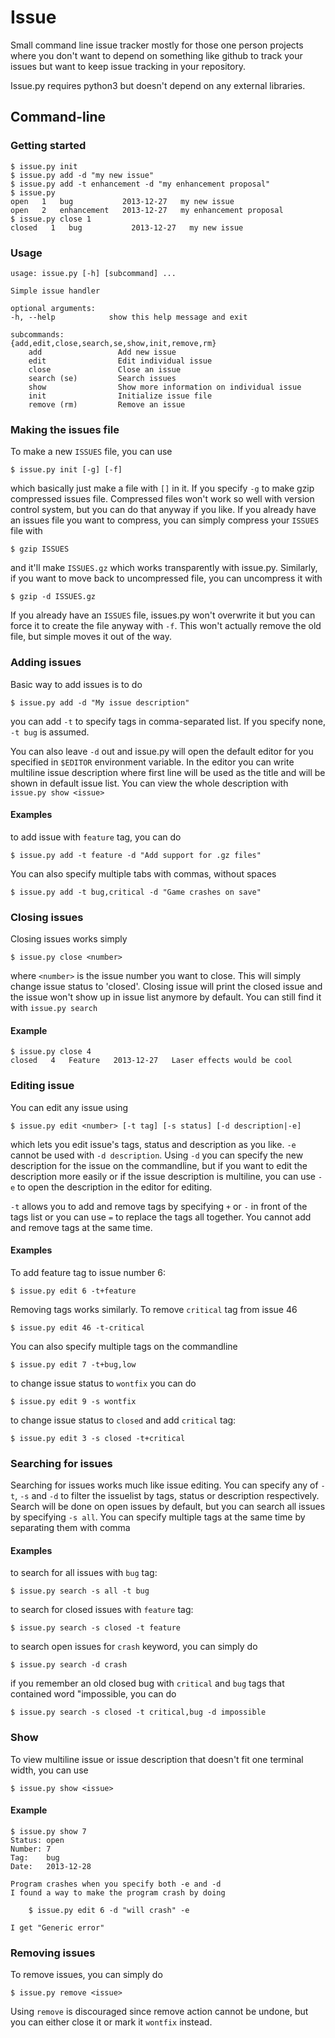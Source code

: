 # Issue

Small command line issue tracker mostly for those one person projects where you
don't want to depend on something like github to track your issues but want to 
keep issue tracking in your repository.

Issue.py requires python3 but doesn't depend on any external libraries.

## Command-line

### Getting started

    $ issue.py init
    $ issue.py add -d "my new issue"
    $ issue.py add -t enhancement -d "my enhancement proposal"
    $ issue.py
    open   1   bug           2013-12-27   my new issue
    open   2   enhancement   2013-12-27   my enhancement proposal
    $ issue.py close 1
    closed   1   bug           2013-12-27   my new issue

### Usage

    usage: issue.py [-h] [subcommand] ...

    Simple issue handler

    optional arguments:
    -h, --help            show this help message and exit

    subcommands:
    {add,edit,close,search,se,show,init,remove,rm}
        add                 Add new issue
        edit                Edit individual issue
        close               Close an issue
        search (se)         Search issues
        show                Show more information on individual issue
        init                Initialize issue file
        remove (rm)         Remove an issue

### Making the issues file

To make a new `ISSUES` file, you can use

    $ issue.py init [-g] [-f]

which basically just make a file with `[]` in it. If you specify `-g` to make
gzip compressed issues file. Compressed files won't work so well with version
control system,  but you can do that anyway if you like. If you already have an 
issues file you want to compress, you can simply compress your `ISSUES` file 
with

    $ gzip ISSUES

and it'll make `ISSUES.gz` which works transparently with issue.py. Similarly,
if you want to move back to uncompressed file, you can uncompress it with

    $ gzip -d ISSUES.gz

If you already have an `ISSUES` file, issues.py won't overwrite it but you can
force it to create the file anyway with `-f`. This won't actually remove the old
file, but simple moves it out of the way.

### Adding issues

Basic way to add issues is to do

    $ issue.py add -d "My issue description"

you can add `-t` to specify tags in comma-separated list. If you specify
none, `-t bug` is assumed. 

You can also leave `-d` out and issue.py will open the default editor for you 
specified in `$EDITOR` environment variable. In the editor you can write
multiline issue description where first line will be used as the title and will
be shown in default issue list. You can view the whole description with
`issue.py show <issue>`

#### Examples

to add issue with `feature` tag, you can do

    $ issue.py add -t feature -d "Add support for .gz files"

You can also specify multiple tabs with commas, without spaces

    $ issue.py add -t bug,critical -d "Game crashes on save"

### Closing issues

Closing issues works simply 

    $ issue.py close <number>

where `<number>` is the issue number you want to close. This will simply change
issue status to 'closed'. Closing issue will print the closed issue and the
issue won't show up in issue list anymore by default. You can still find it with
`issue.py search`

#### Example

    $ issue.py close 4
    closed   4   Feature   2013-12-27   Laser effects would be cool

### Editing issue

You can edit any issue using 

    $ issue.py edit <number> [-t tag] [-s status] [-d description|-e]

which lets you edit issue's tags, status and description as you like. `-e`
cannot be used with `-d description`. Using `-d` you can specify the new
description for the issue on the commandline, but if you want to edit the
description more easily or if the issue description is multiline, you can use
`-e` to open the description in the editor for editing.

`-t` allows you to add and remove tags by specifying `+` or `-` in front of the
tags list or you can use `=` to replace the tags all together. You cannot add
and remove tags at the same time.

#### Examples

To add feature tag to issue number 6:

    $ issue.py edit 6 -t+feature

Removing tags works similarly. To remove `critical` tag from issue 46

    $ issue.py edit 46 -t-critical

You can also specify multiple tags on the commandline

    $ issue.py edit 7 -t+bug,low

to change issue status to `wontfix` you can do

    $ issue.py edit 9 -s wontfix

to change issue status to `closed` and add `critical` tag:

    $ issue.py edit 3 -s closed -t+critical

### Searching for issues

Searching for issues works much like issue editing. You can specify any of `-t`,
`-s` and `-d` to filter the issuelist by tags, status or description
respectively. Search will be done on open issues by default, but you can search
all issues by specifying `-s all`. You can specify multiple tags at the same
time by separating them with comma

#### Examples

to search for all issues with `bug` tag:

    $ issue.py search -s all -t bug

to search for closed issues with `feature` tag:

    $ issue.py search -s closed -t feature

to search open issues for `crash` keyword, you can simply do

    $ issue.py search -d crash 

if you remember an old closed bug with `critical` and `bug` tags that contained
word "impossible, you can do

    $ issue.py search -s closed -t critical,bug -d impossible

### Show

To view multiline issue or issue description that doesn't fit one terminal
width, you can use 

    $ issue.py show <issue>

#### Example

    $ issue.py show 7
    Status: open
    Number: 7
    Tag:    bug
    Date:   2013-12-28

    Program crashes when you specify both -e and -d
    I found a way to make the program crash by doing

        $ issue.py edit 6 -d "will crash" -e

    I get "Generic error"

### Removing issues

To remove issues, you can simply do

    $ issue.py remove <issue>

Using `remove` is discouraged since remove action cannot be undone, but you can
 either close it or mark it `wontfix` instead.
